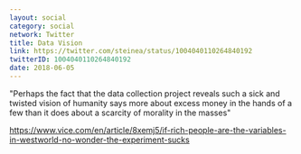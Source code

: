 ```yaml
---
layout: social
category: social
network: Twitter
title: Data Vision
link: https://twitter.com/steinea/status/1004040110264840192
twitterID: 1004040110264840192
date: 2018-06-05
---
```


"Perhaps the fact that the data collection project reveals such a sick and twisted vision of humanity says more about excess money in the hands of a few than it does about a scarcity of morality in the masses"

<https://www.vice.com/en/article/8xemj5/if-rich-people-are-the-variables-in-westworld-no-wonder-the-experiment-sucks>
